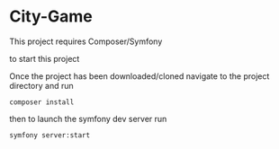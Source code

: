 # City-Game
 
This project requires Composer/Symfony

to start this project 

Once the project has been downloaded/cloned
navigate to the project directory and run

```
composer install
```

then to launch the symfony dev server run

```
symfony server:start
```
